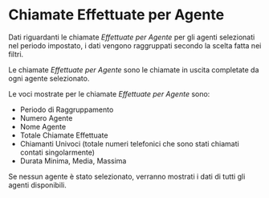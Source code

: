 # Chiamate Effettuate per Agente

Dati riguardanti le chiamate *Effettuate per Agente* per gli agenti
selezionati nel periodo impostato, i dati vengono raggruppati secondo 
la scelta fatta nei filtri.

Le chiamate *Effettuate per Agente* sono le chiamate in uscita 
completate da ogni agente selezionato.

Le voci mostrate per le chiamate *Effettuate per Agente* sono:

- Periodo di Raggruppamento
- Numero Agente
- Nome Agente
- Totale Chiamate Effettuate
- Chiamanti Univoci (totale numeri telefonici che sono stati chiamati 
contati singolarmente) 
- Durata Minima, Media, Massima

Se nessun agente è stato selezionato, verranno mostrati i dati di tutti
gli agenti disponibili.
